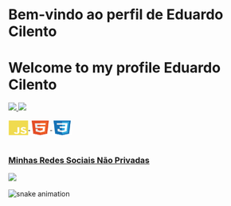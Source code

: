 # Bem-vindo ao perfil de Eduardo Cilento
# Welcome to my profile Eduardo Cilento

 <div>
   <a href="https://github.com/Cilentoo">
   <img height="180em" src="https://github-readme-stats.vercel.app/api?username=Cilentoo&show_icons=true&theme=tokyonight&include_all_commits=true&count_private=true"/>
   <img height="180em" src="https://github-readme-stats.vercel.app/api/top-langs/?username=Cilentoo&layout=compact&langs_count=6&theme=tokyonight"/>

</div>
<div style="display: inline_block"><br>
  <img align="center" alt="Js" height="30" width="40" src="https://raw.githubusercontent.com/devicons/devicon/master/icons/javascript/javascript-plain.svg">
  <img align="center" alt="HTML" height="30" width="40" src="https://raw.githubusercontent.com/devicons/devicon/master/icons/html5/html5-original.svg">
  <img align="center" alt="CSS" height="30" width="40" src="https://raw.githubusercontent.com/devicons/devicon/master/icons/css3/css3-original.svg">
</div>
 
 <br>
 
  ### Minhas Redes Sociais Não Privadas
 
<div> 
  <a href="www.linkedin.com/in/eduardo-cilento-6a3048258" target="_blank"><img src="https://img.shields.io/badge/-LinkedIn-%230077B5?style=for-the-   
     badge&logo=linkedin&logoColor=white" target="_blank"></a> 
 
 ![snake animation](https://github.com/<Cilentoo>/<Cilentoo>/blob/output/github-contribution-grid-snake2.svg)

</div>
